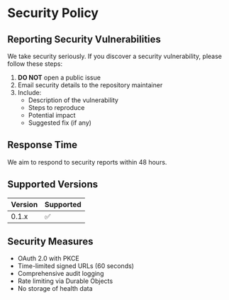# Security Policy

## Reporting Security Vulnerabilities

We take security seriously. If you discover a security vulnerability, please follow these steps:

1. **DO NOT** open a public issue
2. Email security details to the repository maintainer
3. Include:
   - Description of the vulnerability
   - Steps to reproduce
   - Potential impact
   - Suggested fix (if any)

## Response Time

We aim to respond to security reports within 48 hours.

## Supported Versions

| Version | Supported          |
| ------- | ------------------ |
| 0.1.x   | :white_check_mark: |

## Security Measures

- OAuth 2.0 with PKCE
- Time-limited signed URLs (60 seconds)
- Comprehensive audit logging
- Rate limiting via Durable Objects
- No storage of health data